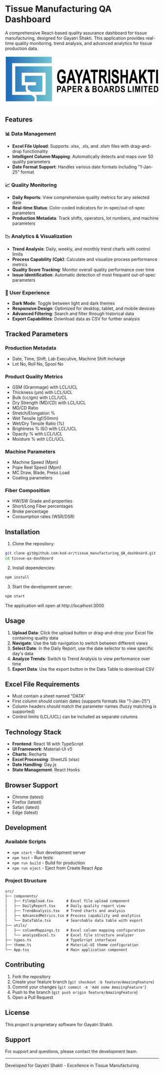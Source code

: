 # Tissue Manufacturing QA Dashboard

A comprehensive React-based quality assurance dashboard for tissue manufacturing, designed for Gayatri Shakti. This application provides real-time quality monitoring, trend analysis, and advanced analytics for tissue production data.

![Gayatri Shakti Logo](public/gayatrishakti_logo-curve-02.png)

## Features

### 📊 Data Management
- **Excel File Upload**: Supports .xlsx, .xls, and .xlsm files with drag-and-drop functionality
- **Intelligent Column Mapping**: Automatically detects and maps over 50 quality parameters
- **Date Format Support**: Handles various date formats including "1-Jan-25" format

### 📈 Quality Monitoring
- **Daily Reports**: View comprehensive quality metrics for any selected date
- **Real-time Status**: Color-coded indicators for in-spec/out-of-spec parameters
- **Production Metadata**: Track shifts, operators, lot numbers, and machine parameters

### 📉 Analytics & Visualization
- **Trend Analysis**: Daily, weekly, and monthly trend charts with control limits
- **Process Capability (Cpk)**: Calculate and visualize process performance metrics
- **Quality Score Tracking**: Monitor overall quality performance over time
- **Issue Identification**: Automatic detection of most frequent out-of-spec parameters

### 🎨 User Experience
- **Dark Mode**: Toggle between light and dark themes
- **Responsive Design**: Optimized for desktop, tablet, and mobile devices
- **Advanced Filtering**: Search and filter through historical data
- **Export Capabilities**: Download data as CSV for further analysis

## Tracked Parameters

### Production Metadata
- Date, Time, Shift, Lab Executive, Machine Shift Incharge
- Lot No, Roll No, Spool No

### Product Quality Metrics
- GSM (Grammage) with LCL/UCL
- Thickness (μm) with LCL/UCL
- Bulk (cc/gm) with LCL/UCL
- Dry Strength (MD/CD) with LCL/UCL
- MD/CD Ratio
- Stretch/Elongation %
- Wet Tensile (gf/50mm)
- Wet/Dry Tensile Ratio (%)
- Brightness % ISO with LCL/UCL
- Opacity % with LCL/UCL
- Moisture % with LCL/UCL

### Machine Parameters
- Machine Speed (Mpm)
- Pope Reel Speed (Mpm)
- MC Draw, Blade, Press Load
- Coating parameters

### Fiber Composition
- HW/SW Grade and properties
- Short/Long Fiber percentages
- Broke percentage
- Consumption rates (WSR/DSR)

## Installation

1. Clone the repository:
```bash
git clone git@github.com:kod-er/tissue_manufacturing_QA_dashboard.git
cd tissue-qa-dashboard
```

2. Install dependencies:
```bash
npm install
```

3. Start the development server:
```bash
npm start
```

The application will open at http://localhost:3000

## Usage

1. **Upload Data**: Click the upload button or drag-and-drop your Excel file containing quality data
2. **Navigate**: Use the tab navigation to switch between different views
3. **Select Date**: In the Daily Report, use the date selector to view specific day's data
4. **Analyze Trends**: Switch to Trend Analysis to view performance over time
5. **Export Data**: Use the export button in the Data Table to download CSV

## Excel File Requirements

- Must contain a sheet named "DATA"
- First column should contain dates (supports formats like "1-Jan-25")
- Column headers should match the parameter names (fuzzy matching is supported)
- Control limits (LCL/UCL) can be included as separate columns

## Technology Stack

- **Frontend**: React 18 with TypeScript
- **UI Framework**: Material-UI v5
- **Charts**: Recharts
- **Excel Processing**: SheetJS (xlsx)
- **Date Handling**: Day.js
- **State Management**: React Hooks

## Browser Support

- Chrome (latest)
- Firefox (latest)
- Safari (latest)
- Edge (latest)

## Development

### Available Scripts

- `npm start` - Run development server
- `npm test` - Run tests
- `npm run build` - Build for production
- `npm run eject` - Eject from Create React App

### Project Structure

```
src/
├── components/
│   ├── FileUpload.tsx      # Excel file upload component
│   ├── DailyReport.tsx     # Daily quality report view
│   ├── TrendAnalysis.tsx   # Trend charts and analysis
│   ├── AdvancedMetrics.tsx # Process capability and analytics
│   └── DataTable.tsx       # Searchable data table with export
├── utils/
│   ├── columnMappings.ts   # Excel column mapping configuration
│   └── analyzeExcel.ts     # Excel file structure analyzer
├── types.ts                # TypeScript interfaces
├── theme.ts                # Material-UI theme configuration
└── App.tsx                 # Main application component
```

## Contributing

1. Fork the repository
2. Create your feature branch (`git checkout -b feature/AmazingFeature`)
3. Commit your changes (`git commit -m 'Add some AmazingFeature'`)
4. Push to the branch (`git push origin feature/AmazingFeature`)
5. Open a Pull Request

## License

This project is proprietary software for Gayatri Shakti.

## Support

For support and questions, please contact the development team.

---

Developed for Gayatri Shakti - Excellence in Tissue Manufacturing
